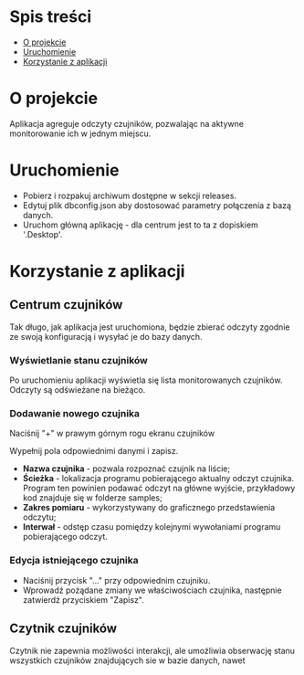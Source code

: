 # Spis treści
+ [O projekcie](#o-projekcie)
+ [Uruchomienie](#uruchomienie)
+ [Korzystanie z aplikacji](#korzystanie-z-aplikacji)
# O projekcie
Aplikacja agreguje odczyty czujników, pozwalając na aktywne monitorowanie ich w jednym miejscu.

# Uruchomienie
+ Pobierz i rozpakuj archiwum dostępne w sekcji releases.
+ Edytuj plik dbconfig.json aby dostosować parametry połączenia z bazą danych.
+ Uruchom główną aplikację - dla centrum jest to ta z dopiskiem '.Desktop'.

# Korzystanie z aplikacji
## Centrum czujników
Tak długo, jak aplikacja jest uruchomiona, będzie zbierać odczyty zgodnie ze swoją konfiguracją i wysyłać je do bazy danych.
### Wyświetlanie stanu czujników
Po uruchomieniu aplikacji wyświetla się lista monitorowanych czujników. Odczyty są odświeżane na bieżąco.

### Dodawanie nowego czujnika
Naciśnij "+" w prawym górnym rogu ekranu czujników

Wypełnij pola odpowiednimi danymi i zapisz.
+ **Nazwa czujnika** - pozwala rozpoznać czujnik na liście;
+ **Ścieżka** - lokalizacja programu pobierającego aktualny odczyt czujnika. Program ten powinien podawać odczyt na główne wyjście, przykładowy kod znajduje się w folderze samples;
+ **Zakres pomiaru** - wykorzystywany do graficznego przedstawienia odczytu;
+ **Interwał** - odstęp czasu pomiędzy kolejnymi wywołaniami programu pobierającego odczyt.
### Edycja istniejącego czujnika
+ Naciśnij przycisk "..." przy odpowiednim czujniku.
+ Wprowadź pożądane zmiany we właściwościach czujnika, następnie zatwierdź przyciskiem "Zapisz".

## Czytnik czujników
Czytnik nie zapewnia możliwości interakcji, ale umożliwia obserwację stanu wszystkich czujników znajdujących sie w bazie danych, nawet
